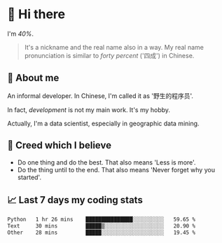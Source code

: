 # 👋 Hi there

I'm *40%*.

> It's a nickname and the real name also in a way.
> My real name pronunciation is similar to *forty percent* ('四成') in Chinese.

## :speech_balloon: About me

An informal developer. In Chinese, I'm called it as '野生的程序员'.

In fact, _development_ is not my main work. It's my hobby.

Actually, I'm a data scientist, especially in geographic data mining.

## :see_no_evil: Creed which I believe

- Do one thing and do the best. That also means 'Less is more'.
- Do the thing until to the end. That also means 'Never forget why you started'.

## :chart_with_upwards_trend: Last 7 days my coding stats

<!--START_SECTION:waka-->

```txt
Python   1 hr 26 mins    ███████████████░░░░░░░░░░   59.65 %
Text     30 mins         █████▒░░░░░░░░░░░░░░░░░░░   20.90 %
Other    28 mins         █████░░░░░░░░░░░░░░░░░░░░   19.45 %
```

<!--END_SECTION:waka-->
